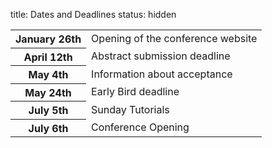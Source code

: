 title: Dates and Deadlines
status: hidden

<table>
<tr>
<th>January 26th
<td> Opening of the conference website
<tr>

<tr>
<th>April 12th
<td> Abstract submission deadline
<tr>

<!--(
<tr>
<th>April 19th
<td> Deadline extension for abstract submission
<tr>
)-->

<tr>
<th>May 4th
<td> Information about acceptance
<tr>

<tr>
<th>May 24th
<td> Early Bird deadline
<tr>

<tr>
<th>July 5th
<td> Sunday Tutorials
<tr>

<tr>
<th>July 6th
<td>Conference Opening
<tr>
